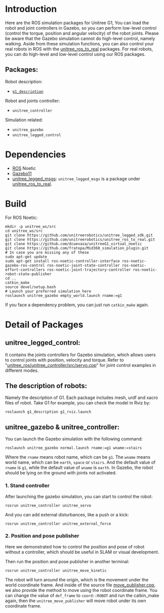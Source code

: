 # Introduction
Here are the ROS simulation packages for Unitree G1, You can load the robot and joint controllers in Gazebo, so you can perform low-level control (control the torque, position and angular velocity) of the robot joints. Please be aware that the Gazebo simulation cannot do high-level control, namely walking. Aside from these simulation functions, you can also control your real robots in ROS with the [unitree_ros_to_real](https://github.com/unitreerobotics/unitree_ros_to_real) packages. For real robots, you can do high-level and low-level control using our ROS packages.

## Packages:
Robot description:
* [`g1_description`](https://github.com/unitreerobotics/unitreeG1_virtual_noetic/tree/master/robots/g1_description)

Robot and joints controller:
* `unitree_controller`

Simulation related:
* `unitree_gazebo`
* `unitree_legged_control`

# Dependencies
* [ROS](https://www.ros.org/) Noetic
* [Gazebo11](http://gazebosim.org/)
* [unitree_legged_msgs](https://github.com/unitreerobotics/unitree_ros_to_real): `unitree_legged_msgs` is a package under [unitree_ros_to_real](https://github.com/unitreerobotics/unitree_ros_to_real).
# Build
<!-- If you would like to fully compile the `unitree_ros`, please run the following command to install relative packages. -->

For ROS Noetic:
```
mkdir -p unitree_ws/src
cd unitree_ws/src
git clone https://github.com/unitreerobotics/unitree_legged_sdk.git
git clone https://github.com/unitreerobotics/unitree_ros_to_real.git
git clone https://github.com/dcuevasa/unitreeG1_virtual_noetic
git clone https://github.com/fratopa/Mid360_simulation_plugin.git
# In case you are missing any of these
sudo apt-get update
sudo apt-get install ros-noetic-controller-interface ros-noetic-gazebo-ros-control ros-noetic-joint-state-controller ros-noetic-effort-controllers ros-noetic-joint-trajectory-controller ros-noetic-robot-state-publisher
cd ..
catkin_make
source devel/setup.bash
# Launch your preferred simulation here
roslaunch unitree_gazebo empty_world.launch rname:=g1
```

If you face a dependency problem, you can just run `catkin_make` again.

# Detail of Packages
## unitree_legged_control:
It contains the joints controllers for Gazebo simulation, which allows users to control joints with position, velocity and torque. Refer to "[unitree_ros/unitree_controller/src/servo.cpp](https://github.com/unitreerobotics/unitree_ros/blob/master/unitree_controller/src/servo.cpp)" for joint control examples in different modes.

## The description of robots:
Namely the description of G1. Each package includes mesh, urdf and xacro files of robot. Take G1 for example, you can check the model in Rviz by:
```
roslaunch g1_description g1_rviz.launch
```

## unitree_gazebo & unitree_controller:
You can launch the Gazebo simulation with the following command:
```
roslaunch unitree_gazebo normal.launch rname:=g1 wname:=stairs
```
Where the `rname` means robot name, which can be `g1`. The `wname` means world name, which can be `earth`, `space` or `stairs`. And the default value of `rname` is `g1`, while the default value of `wname` is `earth`. In Gazebo, the robot should be lying on the ground with joints not activated.

### 1. Stand controller
After launching the gazebo simulation, you can start to control the robot:
```
rosrun unitree_controller unitree_servo
```

And you can add external disturbances, like a push or a kick:
```
rosrun unitree_controller unitree_external_force
```
### 2. Position and pose publisher
Here we demonstrated how to control the position and pose of robot without a controller, which should be useful in SLAM or visual development.

Then run the position and pose publisher in another terminal:
```
rosrun unitree_controller unitree_move_kinetic
```
The robot will turn around the origin, which is the movement under the world coordinate frame. And inside of the source file [move_publisher.cpp](https://github.com/unitreerobotics/unitree_ros/blob/master/unitree_controller/src/move_publisher.cpp), we also provide the method to move using the robot coordinate frame. You can change the value of `def_frame` to `coord::ROBOT` and run the catkin_make again, then the `unitree_move_publisher` will move robot under its own coordinate frame.